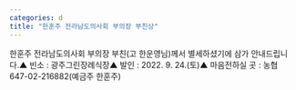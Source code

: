 ```yaml
---
categories: d
title: "한훈주 전라남도의사회 부의장 부친상"
---
```

한훈주 전라남도의사회 부의장 부친(고 한운영님)께서 별세하셨기에 삼가 안내드립니다.▲ 빈소 : 광주그린장례식장▲ 발인 : 2022. 9. 24.(토)▲ 마음전하실 곳 : 농협 647-02-216882(예금주 한훈주)